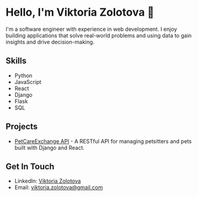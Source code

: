 # Hello, I'm Viktoria Zolotova 👋

I'm a software engineer with experience in web development. I enjoy building applications that solve real-world problems and using data to gain insights and drive decision-making.

## Skills
- Python
- JavaScript
- React
- Django
- Flask
- SQL

## Projects
- [PetCareExchange API](https://github.com/viktoriiazolotova/django-react-pet-care-exchange) - A RESTful API for managing petsitters and pets built with Django and React.


## Get In Touch
- LinkedIn: [Viktoria Zolotova](https://www.linkedin.com/in/viktoria-zolotova/)
- Email: viktoria.zolotova@gmail.com

